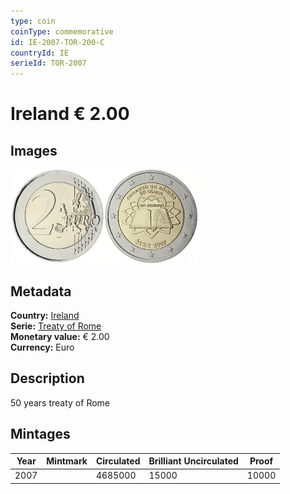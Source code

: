 ```yaml
---
type: coin
coinType: commemorative
id: IE-2007-TOR-200-C
countryId: IE
serieId: TOR-2007
---
```


# Ireland € 2.00

## Images

<img src="../../Images/common-2007-200.webp" height="150" alt="Front image"><img src="Images/IE-2007-200.webp" height="150" alt="Back image">

## Metadata

**Country:** [Ireland](../../Countries/Ireland/index.md)\
**Serie:** [Treaty of Rome](index.md)\
**Monetary value:** € 2.00\
**Currency:** Euro

## Description

50 years treaty of Rome

## Mintages

| Year | Mintmark | Circulated | Brilliant Uncirculated | Proof |
| ---- | -------- | ---------- | ---------------------- | ----- |
| 2007 |  | 4685000 | 15000 | 10000 |
